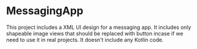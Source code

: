 # MessagingApp
This project includes a XML UI design for a messaging app.
It includes only shapeable image views that should be replaced with button incase if we need to use it in real projects.
It doesn't include any Kotlin code.

